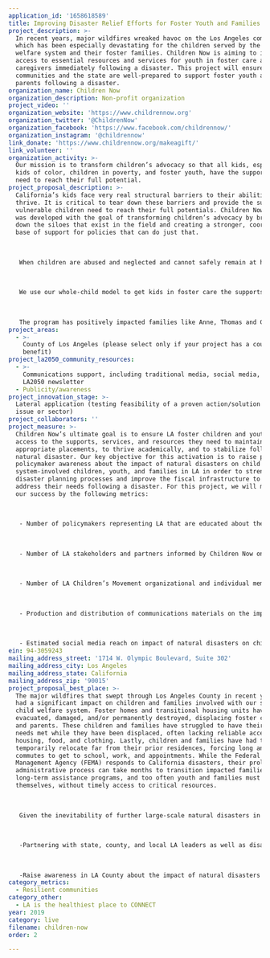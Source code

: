 ```yaml
---
application_id: '1658618589'
title: Improving Disaster Relief Efforts for Foster Youth and Families in LA
project_description: >-
  In recent years, major wildfires wreaked havoc on the Los Angeles community,
  which has been especially devastating for the children served by the child
  welfare system and their foster families. Children Now is aiming to improve
  access to essential resources and services for youth in foster care and their
  caregivers immediately following a disaster. This project will ensure that LA
  communities and the state are well-prepared to support foster youth and foster
  parents following a disaster.
organization_name: Children Now
organization_description: Non-profit organization
project_video: ''
organization_website: 'https://www.childrennow.org'
organization_twitter: '@ChildrenNow'
organization_facebook: 'https://www.facebook.com/childrennow/'
organization_instagram: '@childrennow'
link_donate: 'https://www.childrennow.org/makeagift/'
link_volunteer: ''
organization_activity: >-
  Our mission is to transform children’s advocacy so that all kids, especially
  kids of color, children in poverty, and foster youth, have the support they
  need to reach their full potential.
project_proposal_description: >-
  California’s kids face very real structural barriers to their abilities to
  thrive. It is critical to tear down these barriers and provide the supports
  vulnerable children need to reach their full potentials. Children Now’s model
  was developed with the goal of transforming children’s advocacy by breaking
  down the siloes that exist in the field and creating a stronger, coordinated
  base of support for policies that can do just that.
   
   
   
   When children are abused and neglected and cannot safely remain at home, they enter foster care and the state assumes the legal and moral obligation to ensure their safety, stability and success. To help them heal from the significant trauma they have experienced, these vulnerable children must be placed in stable family homes with nurturing caregivers and have access to critical supports and services. Far too often, however, they experience multiple placement changes, sometimes being placed in institutions, as well as barriers accessing the very supports they need to thrive. This can have lifelong impacts, leading to poor emotional, social and academic outcomes.
   
   
   
   We use our whole-child model to get kids in foster care the supports they need. For example, lack of access to affordable child care often prevented caregivers, many of whom work, from opening their homes to our youngest foster children or led them to ask for the children in their care to be moved to a new home. In 2017, Children Now, working collaboratively with both child care and child welfare partners, successfully established the Emergency Child Care Bridge Program for Foster Children to provide emergency vouchers for foster families to immediately access child care, navigators to help families find long-term child care, and training for child care providers on meeting the needs of abused and neglected children. 
   
   
   
   The program has positively impacted families like Anne, Thomas and Gabriel. With Bridge Program support, Anne and Thomas secured child care for Gabriel soon after he was placed with them and continue working. Their Navigator helped them learn how to find long-term child care to meet Gabriel’s unique needs. Because the family was stabilized early on, they have bonded and are moving forward with adoption.
project_areas:
  - >-
    County of Los Angeles (please select only if your project has a countywide
    benefit)
project_la2050_community_resources:
  - >-
    Communications support, including traditional media, social media, and
    LA2050 newsletter
  - Publicity/awareness
project_innovation_stage: >-
  Lateral application (testing feasibility of a proven action/solution to a new
  issue or sector)
project_collaborators: ''
project_measure: >-
  Children Now’s ultimate goal is to ensure LA foster children and youth have
  access to the supports, services, and resources they need to maintain
  appropriate placements, to thrive academically, and to stabilize following a
  natural disaster. Our key objective for this activation is to raise public and
  policymaker awareness about the impact of natural disasters on child welfare
  system-involved children, youth, and families in LA in order to strengthen
  disaster planning processes and improve the fiscal infrastructure to better
  address their needs following a disaster. For this project, we will measure
  our success by the following metrics:
   
   
   
   - Number of policymakers representing LA that are educated about the post-disaster needs of foster children and families.
   
   
   
   - Number of LA stakeholders and partners informed by Children Now on the post-disaster needs of foster children and families.
   
   
   
   - Number of LA Children’s Movement organizational and individual members that are educated about the impact of natural disasters on children and families involved with the child welfare system.
   
   
   
   - Production and distribution of communications materials on the impact of natural disasters on children and families involved in with the child welfare system.
   
   
   
   - Estimated social media reach on impact of natural disasters on children and families involved with the child welfare system.
ein: 94-3059243
mailing_address_street: '1714 W. Olympic Boulevard, Suite 302'
mailing_address_city: Los Angeles
mailing_address_state: California
mailing_address_zip: '90015'
project_proposal_best_place: >-
  The major wildfires that swept through Los Angeles County in recent years have
  had a significant impact on children and families involved with our state’s
  child welfare system. Foster homes and transitional housing units have been
  evacuated, damaged, and/or permanently destroyed, displacing foster children
  and parents. These children and families have struggled to have their basic
  needs met while they have been displaced, often lacking reliable access to
  housing, food, and clothing. Lastly, children and families have had to
  temporarily relocate far from their prior residences, forcing long and costly
  commutes to get to school, work, and appointments. While the Federal Emergency
  Management Agency (FEMA) responds to California disasters, their prolonged
  administrative process can take months to transition impacted families into
  long-term assistance programs, and too often youth and families must fend for
  themselves, without timely access to critical resources. 
   
   
   
   Given the inevitability of further large-scale natural disasters in the future, the State of California has a responsibility to take a leadership role in supporting community and system preparedness and ensuring that sufficient resources are immediately available to support disaster-impacted foster children and families. Over the next year, Children Now will help ensure that LA County is the best place to LIVE by being better prepared to support foster youth and their families during an emergency and post-disaster. This will be accomplished through these activities over the next year:
   
   
   
   -Partnering with state, county, and local LA leaders as well as disaster experts to develop solutions to (1) strengthen support systems for foster children and families impacted by natural disasters; (2) finance proactive, community-level disaster planning; and (3) provide concrete resources and supports to meet the needs of foster children, youth, and families.
   
   
   
   -Raise awareness in LA County about the impact of natural disasters on child welfare system-involved children, youth, and families and the urgent need to improve disaster planning as it relates to foster families, using communications tools such as newsletter updates, blog posts, presentations, and traditional and social media.
category_metrics:
  - Resilient communities
category_other:
  - LA is the healthiest place to CONNECT
year: 2019
category: live
filename: children-now
order: 2

---
```


